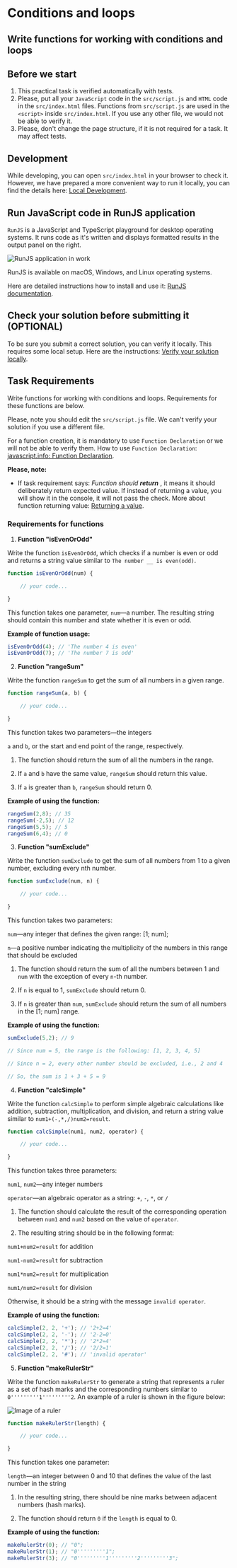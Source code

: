 # Conditions and loops

## Write functions for working with conditions and loops

## Before we start

1. This practical task is verified automatically with tests. 
2. Please, put all your `JavaScript` code in the `src/script.js` and `HTML` code in the `src/index.html` files. Functions from `src/script.js` are used in the `<script>` inside `src/index.html`. If you use any other file, we would not be able to verify it.
3. Please, don't change the page structure, if it is not required for a task. It may affect tests.

## Development

While developing, you can open `src/index.html` in your browser to check it. However, we have prepared a more convenient way to run it locally, you can find the details here: [Local Development](https://gitlab.com/gap-bs-front-end-autocode-documents/autocode-documents/-/blob/main/docs/LocalDevelopment.md).

## Run JavaScript code in RunJS application

`RunJS` is a JavaScript and TypeScript playground for desktop operating systems. It runs code as it's written and displays formatted results in the output panel on the right.

![RunJS application in work](https://gitlab.com/gap-bs-front-end-autocode-documents/autocode-documents/-/raw/main/images/runjs-intro.png)

RunJS is available on macOS, Windows, and Linux operating systems.

Here are detailed instructions how to install and use it: [RunJS documentation](https://runjs.app/docs).

## Check your solution before submitting it (OPTIONAL)

To be sure you submit a correct solution, you can verify it locally. This requires some local setup. Here are the instructions: [Verify your solution locally](https://gitlab.com/gap-bs-front-end-autocode-documents/autocode-documents/-/blob/main/docs/VerifySolutionLocally.md).

## Task Requirements

Write functions for working with conditions and loops. Requirements for these functions are below.

Please, note you should edit the `src/script.js` file. We can't verify your solution if you use a different file.

For a function creation, it is mandatory to use `Function Declaration` or we will not be able to verify them. How to use `Function Declaration`: [javascript.info: Function Declaration](https://javascript.info/function-basics#function-declaration).

**Please, note:**
- If task requirement says: *Function should **return** <something>*, it means it should deliberately return expected value. If instead of returning a value, you will show it in the console, it will not pass the check. More about function returning value: [Returning a value](https://javascript.info/function-basics#returning-a-value).

### Requirements for functions 

1. **Function "isEvenOrOdd"** 

 

Write the function `isEvenOrOdd`, which checks if a number is even or odd and returns a string value similar to `The number __ is even(odd)`. 

```js 
function isEvenOrOdd(num) { 

    // your code... 

} 
``` 

This function takes one parameter, `num`—a number. The resulting string should contain this number and state whether it is even or odd.  

**Example of function usage:** 

```js 
isEvenOrOdd(4); // 'The number 4 is even' 
isEvenOrOdd(7); // 'The number 7 is odd' 
``` 


2. **Function "rangeSum"** 

Write the function `rangeSum` to get the sum of all numbers in a given range. 

```js 
function rangeSum(a, b) { 

    // your code... 

} 
``` 

This function takes two parameters—the integers 

`a` and `b`, or the start and end point of the range, respectively.  

1. The function should return the sum of all the numbers in the range. 

2. If `a` and `b` have the same value, `rangeSum` should return this value. 

3. If `a` is greater than `b`, `rangeSum` should return 0. 

**Example of using the function:** 

```js 
rangeSum(2,8); // 35 
rangeSum(-2,5); // 12 
rangeSum(5,5); // 5 
rangeSum(6,4); // 0 
``` 


3. **Function "sumExclude"** 

Write the function `sumExclude` to get the sum of all numbers from 1 to a given number, excluding every nth number. 

```js 
function sumExclude(num, n) { 

    // your code... 

} 
``` 

This function takes two parameters:    

`num`—any integer that defines the given range: [1; num];   

`n`—a positive number indicating the multiplicity of the numbers in this range that should be excluded  

1. The function should return the sum of all the numbers between 1 and `num` with the exception of every `n`-th number. 

2. If `n` is equal to 1, `sumExclude` should return 0. 

3. If `n` is greater than `num`, `sumExclude` should return the sum of all numbers in the [1; num] range. 

**Example of using the function:** 

```js 
sumExclude(5,2); // 9 

// Since num = 5, the range is the following: [1, 2, 3, 4, 5]  

// Since n = 2, every other number should be excluded, i.e., 2 and 4 

// So, the sum is 1 + 3 + 5 = 9  
``` 


4. **Function "calcSimple"** 

Write the function `calcSimple` to perform simple algebraic calculations like addition, subtraction, multiplication, and division, and return a string value similar to `num1+(-,*,/)num2=result`. 

```js 
function calcSimple(num1, num2, operator) { 

    // your code... 

} 
``` 

This function takes three parameters:   

`num1`, `num2`—any integer numbers 

`operator`—an algebraic operator as a string: `+`, `-`, `*`, or `/` 

1. The function should calculate the result of the corresponding operation between `num1` and `num2` based on the value of `operator`.  

2. The resulting string should be in the following format:   

`num1+num2=result` for addition  

`num1-num2=result` for subtraction 

`num1*num2=result` for multiplication 

`num1/num2=result` for division 

Otherwise, it should be a string with the message `invalid operator`. 

**Example of using the function:** 

```js 
calcSimple(2, 2, '+'); // '2+2=4' 
calcSimple(2, 2, '-'); // '2-2=0' 
calcSimple(2, 2, '*'); // '2*2=4' 
calcSimple(2, 2, '/'); // '2/2=1' 
calcSimple(2, 2, '#'); // 'invalid operator' 
``` 


5. **Function "makeRulerStr"** 

Write the function `makeRulerStr` to generate a string that represents a ruler as a set of hash marks and the corresponding numbers similar to `0'''''''''1'''''''''2`. An example of a ruler is shown in the figure below: 

![Image of a ruler](images/ruler.png) 

```js 
function makeRulerStr(length) { 

    // your code... 

} 
``` 

This function takes one parameter:  

`length`—an integer between 0 and 10 that defines the value of the last number in the string 

1. In the resulting string, there should be nine marks between adjacent numbers (hash marks). 

2. The function should return `0` if the `length` is equal to 0. 

**Example of using the function:** 

```js 
makeRulerStr(0); // "0"; 
makeRulerStr(1); // "0'''''''''1"; 
makeRulerStr(3); // "0'''''''''1'''''''''2'''''''''3"; 
```
